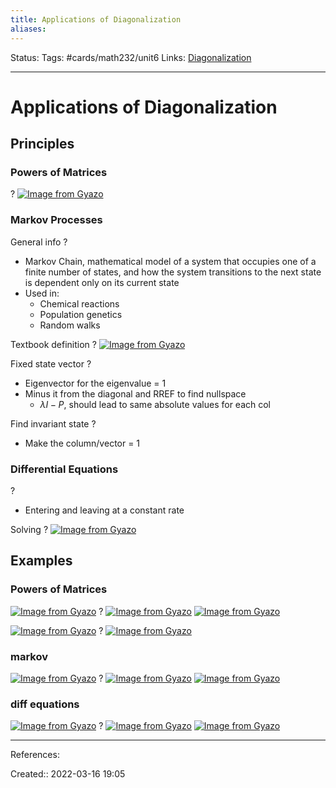 ```yaml
---
title: Applications of Diagonalization
aliases:
---
```

Status:
Tags: #cards/math232/unit6
Links: [Diagonalization](out/diagonalization.md)
___

# Applications of Diagonalization

## Principles

### Powers of Matrices
?
[![Image from Gyazo](https://i.gyazo.com/c8b12d6b16b493b7f35313362e0a8c3e.png)](https://gyazo.com/c8b12d6b16b493b7f35313362e0a8c3e)

### Markov Processes
General info
?
- Markov Chain, mathematical model of a system that occupies one of a finite number of states, and how the system transitions to the next state is dependent only on its current state
- Used in:
	- Chemical reactions
	- Population genetics
	- Random walks
<!--SR:!2022-03-27,2,150-->

Textbook definition
?
[![Image from Gyazo](https://i.gyazo.com/069cba0a810f89f1ab3cf0cb04595b90.png)](https://gyazo.com/069cba0a810f89f1ab3cf0cb04595b90)

Fixed state vector
?
- Eigenvector for the eigenvalue = 1
- Minus it from the diagonal and RREF to find nullspace
	- $λI - P$, should lead to same absolute values for each col


Find invariant state
?
- Make the column/vector = 1
<!--SR:!2022-03-26,1,130-->

### Differential Equations
?
- Entering and leaving at a constant rate

Solving
?
[![Image from Gyazo](https://i.gyazo.com/05a41710687105e359711670f3ba4095.png)](https://gyazo.com/05a41710687105e359711670f3ba4095)

## Examples

### Powers of Matrices
[![Image from Gyazo](https://i.gyazo.com/1561c94ed1b47ee7cfbc0ef619ffa857.png)](https://gyazo.com/1561c94ed1b47ee7cfbc0ef619ffa857)
?
[![Image from Gyazo](https://i.gyazo.com/283d1c6ee59dfcc95667d557a71ea5b3.png)](https://gyazo.com/283d1c6ee59dfcc95667d557a71ea5b3)
[![Image from Gyazo](https://i.gyazo.com/352d1eafb0b4fce2c6b2af955ebd76d9.png)](https://gyazo.com/352d1eafb0b4fce2c6b2af955ebd76d9)
<!--SR:!2022-03-27,2,150-->

[![Image from Gyazo](https://i.gyazo.com/a1f8c94cb56ac1c171c6eebe02268e9d.png)](https://gyazo.com/a1f8c94cb56ac1c171c6eebe02268e9d)
?
[![Image from Gyazo](https://i.gyazo.com/bf8774a668be6e899c0014c26814d93e.png)](https://gyazo.com/bf8774a668be6e899c0014c26814d93e)
<!--SR:!2022-03-26,1,130-->

### markov
[![Image from Gyazo](https://i.gyazo.com/444ae87971d56690860226a13873c6c1.png)](https://gyazo.com/444ae87971d56690860226a13873c6c1)
?
[![Image from Gyazo](https://i.gyazo.com/154efacd43f7defe692cec76703be7ba.png)](https://gyazo.com/154efacd43f7defe692cec76703be7ba)
[![Image from Gyazo](https://i.gyazo.com/97f7a101d8b4a8e5d49bc5231d66695d.png)](https://gyazo.com/97f7a101d8b4a8e5d49bc5231d66695d)

### diff equations
[![Image from Gyazo](https://i.gyazo.com/6cd00e06dbd0806f8322ebb0d822a24e.png)](https://gyazo.com/6cd00e06dbd0806f8322ebb0d822a24e)
?
[![Image from Gyazo](https://i.gyazo.com/3534daa6b2cd819a282fb54dfa36ae2f.png)](https://gyazo.com/3534daa6b2cd819a282fb54dfa36ae2f)
[![Image from Gyazo](https://i.gyazo.com/ff3bb932ad8a3039e1e44d9828643647.png)](https://gyazo.com/ff3bb932ad8a3039e1e44d9828643647)
<!--SR:!2022-03-26,1,130-->

___
References:

Created:: 2022-03-16 19:05
